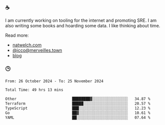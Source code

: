 ### ☕

I am currently working on tooling for the internet and promoting SRE. I am also writing some books and hoarding some data. I like thinking about time. 

Read more:

 - [natwelch.com](https://natwelch.com)
 - [@icco@merveilles.town](https://merveilles.town/@icco)
 - [blog](https://writing.natwelch.com)

### 🕒

<!--START_SECTION:waka-->

```txt
From: 26 October 2024 - To: 25 November 2024

Total Time: 49 hrs 13 mins

Other                         ████████▓░░░░░░░░░░░░░░░░   34.87 %
Terraform                     █████░░░░░░░░░░░░░░░░░░░░   20.57 %
TypeScript                    ███░░░░░░░░░░░░░░░░░░░░░░   12.23 %
Go                            ██▓░░░░░░░░░░░░░░░░░░░░░░   10.61 %
YAML                          ██░░░░░░░░░░░░░░░░░░░░░░░   07.64 %
```

<!--END_SECTION:waka-->
